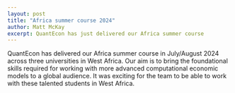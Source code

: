 ```yaml
---
layout: post
title: "Africa summer course 2024"
author: Matt McKay
excerpt: QuantEcon has just delivered our Africa summer course
---
```


QuantEcon has delivered our Africa summer course in July/August 2024 across three universities in West Africa. Our aim is to bring the foundational skills required for working with more advanced computational economic models to a global audience. It was exciting for the team to be able to work with these talented students in West Africa.
